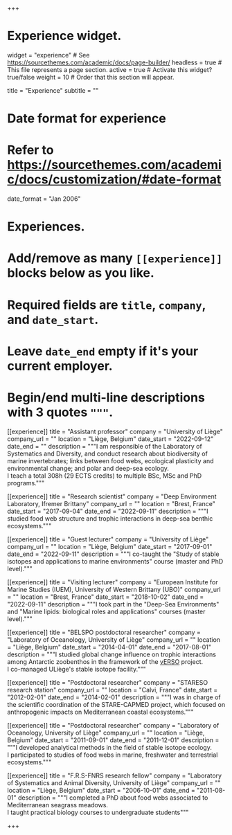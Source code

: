 +++
# Experience widget.
widget = "experience"  # See https://sourcethemes.com/academic/docs/page-builder/
headless = true  # This file represents a page section.
active = true  # Activate this widget? true/false
weight = 10  # Order that this section will appear.

title = "Experience"
subtitle = ""

# Date format for experience
#   Refer to https://sourcethemes.com/academic/docs/customization/#date-format
date_format = "Jan 2006"

# Experiences.
#   Add/remove as many `[[experience]]` blocks below as you like.
#   Required fields are `title`, `company`, and `date_start`.
#   Leave `date_end` empty if it's your current employer.
#   Begin/end multi-line descriptions with 3 quotes `"""`.
[[experience]]
  title = "Assistant professor"
  company = "University of Liège"
  company_url = ""
  location = "Liège, Belgium"
  date_start = "2022-09-12"
  date_end = ""
  description = """I am responsible of the Laboratory of Systematics and Diversity, and conduct research about biodiversity of marine invertebrates; links between food webs, ecological plasticity and environmental change; and polar and deep-sea ecology. <br> I teach a total 308h (29 ECTS credits) to multiple BSc, MSc and PhD programs."""
  
[[experience]]
  title = "Research scientist"
  company = "Deep Environment Laboratory, Ifremer Brittany"
  company_url = ""
  location = "Brest, France"
  date_start = "2017-09-04"
  date_end = "2022-09-11"
  description = """I studied food web structure and trophic interactions in deep-sea benthic ecosystems."""
  
[[experience]]
  title = "Guest lecturer"
  company = "University of Liège"
  company_url = ""
  location = "Liège, Belgium"
  date_start = "2017-09-01"
  date_end = "2022-09-11"
  description = """I co-taught the "Study of stable isotopes and applications to marine environments" course (master and PhD level)."""  
  
[[experience]]
  title = "Visiting lecturer"
  company = "European Institute for Marine Studies (IUEM), University of Western Brittany (UBO)"
  company_url = ""
  location = "Brest, France"
  date_start = "2018-10-02"
  date_end = "2022-09-11"
  description = """I took part in the "Deep-Sea Environments" and "Marine lipids: biological roles and applications" courses (master level)."""  

[[experience]]
  title = "BELSPO postdoctoral researcher"
  company = "Laboratory of Oceanology, University of Liège"
  company_url = ""
  location = "Liège, Belgium"
  date_start = "2014-04-01"
  date_end = "2017-08-01"
  description = """I studied global change influence on trophic interactions among Antarctic zoobenthos in the framework of the [vERSO](https://www.belspo.be/belspo/brain-be/projects/vERSO_en.pdf) project. <br>I co-managed ULiège's stable isotope facility."""
  
[[experience]]
  title = "Postdoctoral researcher"
  company = "STARESO research station"
  company_url = ""
  location = "Calvi, France"
  date_start = "2012-02-01"
  date_end = "2014-02-01"
  description = """I was in charge of the scientific coordination of the STARE-CAPMED project, which focused on anthropogenic impacts on Mediterranean coastal ecosystems."""

[[experience]]
  title = "Postdoctoral researcher"
  company = "Laboratory of Oceanology, University of Liège"
  company_url = ""
  location = "Liège, Belgium"
  date_start = "2011-09-01"
  date_end = "2011-12-01"
  description = """I developed analytical methods in the field of stable isotope ecology.<br>I participated to studies of food webs in marine, freshwater and terrestrial ecosystems."""
  
[[experience]]
  title = "F.R.S-FNRS research fellow"
  company = "Laboratory of Systematics and Animal Diversity, University of Liège"
  company_url = ""
  location = "Liège, Belgium"
  date_start = "2006-10-01"
  date_end = "2011-08-01"
  description = """I completed a PhD about food webs associated to Mediterranean seagrass meadows.<br>I taught practical biology courses to undergraduate students"""

+++

